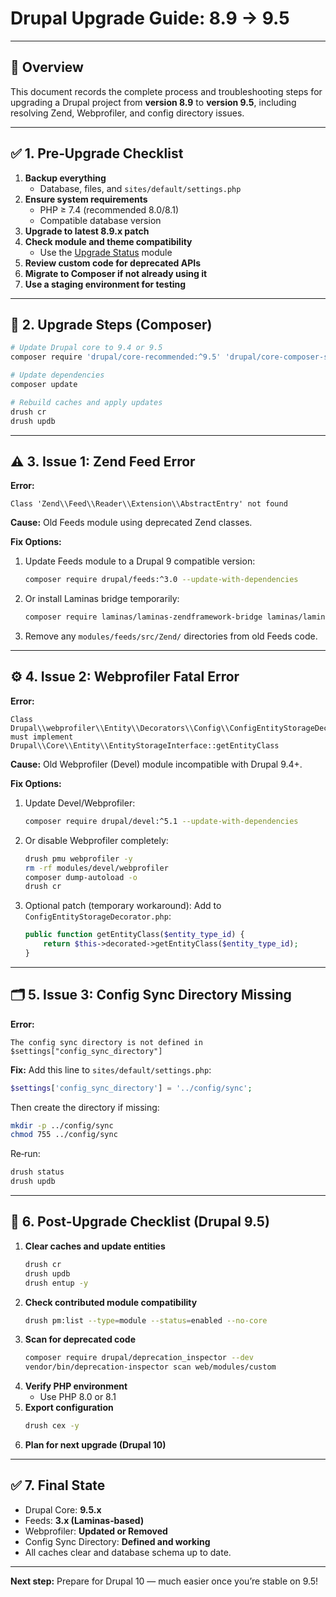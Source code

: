 # Drupal Upgrade Guide: 8.9 → 9.5


---

## 🧭 Overview

This document records the complete process and troubleshooting steps for upgrading a Drupal project from **version 8.9** to **version 9.5**, including resolving Zend, Webprofiler, and config directory issues.

---

## ✅ 1. Pre‑Upgrade Checklist

1. **Backup everything**
   - Database, files, and `sites/default/settings.php`
2. **Ensure system requirements**
   - PHP ≥ 7.4 (recommended 8.0/8.1)
   - Compatible database version
3. **Upgrade to latest 8.9.x patch**
4. **Check module and theme compatibility**
   - Use the [Upgrade Status](https://www.drupal.org/project/upgrade_status) module
5. **Review custom code for deprecated APIs**
6. **Migrate to Composer if not already using it**
7. **Use a staging environment for testing**

---

## 🧰 2. Upgrade Steps (Composer)

```bash
# Update Drupal core to 9.4 or 9.5
composer require 'drupal/core-recommended:^9.5' 'drupal/core-composer-scaffold:^9.5' 'drupal/core-project-message:^9' --update-with-dependencies

# Update dependencies
composer update

# Rebuild caches and apply updates
drush cr
drush updb
```

---

## ⚠️ 3. Issue 1: Zend Feed Error

**Error:**
```
Class 'Zend\\Feed\\Reader\\Extension\\AbstractEntry' not found
```

**Cause:** Old Feeds module using deprecated Zend classes.

**Fix Options:**
1. Update Feeds module to a Drupal 9 compatible version:
   ```bash
   composer require drupal/feeds:^3.0 --update-with-dependencies
   ```
2. Or install Laminas bridge temporarily:
   ```bash
   composer require laminas/laminas-zendframework-bridge laminas/laminas-feed
   ```
3. Remove any `modules/feeds/src/Zend/` directories from old Feeds code.

---

## ⚙️ 4. Issue 2: Webprofiler Fatal Error

**Error:**
```
Class Drupal\\webprofiler\\Entity\\Decorators\\Config\\ConfigEntityStorageDecorator
must implement Drupal\\Core\\Entity\\EntityStorageInterface::getEntityClass
```

**Cause:** Old Webprofiler (Devel) module incompatible with Drupal 9.4+.

**Fix Options:**
1. Update Devel/Webprofiler:
   ```bash
   composer require drupal/devel:^5.1 --update-with-dependencies
   ```
2. Or disable Webprofiler completely:
   ```bash
   drush pmu webprofiler -y
   rm -rf modules/devel/webprofiler
   composer dump-autoload -o
   drush cr
   ```
3. Optional patch (temporary workaround):
   Add to `ConfigEntityStorageDecorator.php`:
   ```php
   public function getEntityClass($entity_type_id) {
       return $this->decorated->getEntityClass($entity_type_id);
   }
   ```

---

## 🗂️ 5. Issue 3: Config Sync Directory Missing

**Error:**
```
The config sync directory is not defined in $settings["config_sync_directory"]
```

**Fix:**
Add this line to `sites/default/settings.php`:

```php
$settings['config_sync_directory'] = '../config/sync';
```

Then create the directory if missing:
```bash
mkdir -p ../config/sync
chmod 755 ../config/sync
```

Re‑run:
```bash
drush status
drush updb
```

---

## 🎯 6. Post‑Upgrade Checklist (Drupal 9.5)

1. **Clear caches and update entities**
   ```bash
   drush cr
   drush updb
   drush entup -y
   ```
2. **Check contributed module compatibility**
   ```bash
   drush pm:list --type=module --status=enabled --no-core
   ```
3. **Scan for deprecated code**
   ```bash
   composer require drupal/deprecation_inspector --dev
   vendor/bin/deprecation-inspector scan web/modules/custom
   ```
4. **Verify PHP environment**
   - Use PHP 8.0 or 8.1
5. **Export configuration**
   ```bash
   drush cex -y
   ```
6. **Plan for next upgrade (Drupal 10)**

---

## ✅ 7. Final State

- Drupal Core: **9.5.x**
- Feeds: **3.x (Laminas‑based)**
- Webprofiler: **Updated or Removed**
- Config Sync Directory: **Defined and working**
- All caches clear and database schema up to date.

---

**Next step:** Prepare for Drupal 10 — much easier once you’re stable on 9.5!
